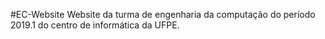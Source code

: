#EC-Website
Website da turma de engenharia da computação do período 2019.1 do centro de informática da UFPE.
